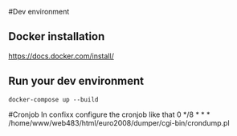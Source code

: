 #Dev environment
## Docker installation
https://docs.docker.com/install/

## Run your dev environment
`docker-compose up --build`

#Cronjob
In confixx configure the cronjob like that
0 */8 * * * /home/www/web483/html/euro2008/dumper/cgi-bin/crondump.pl